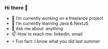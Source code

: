 ### Hi there 👋

- 🔭 I’m currently working on a freelance project
- 🌱 I’m currently learning Java & NextJS
- 💬 Ask me about: anything
- 📫 How to reach me: linkedin, email
- ⚡ Fun fact: I know what you did last summer
